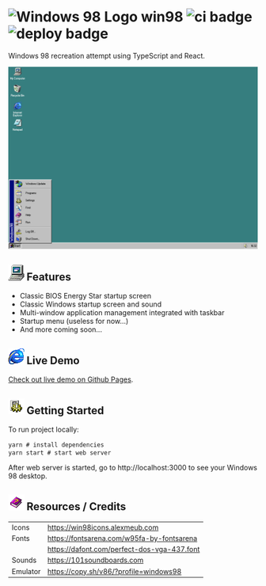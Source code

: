 # ![Windows 98 Logo](public/favicon.ico) win98 ![ci badge](https://github.com/zabdalimov/win98/actions/workflows/ci.yml/badge.svg) ![deploy badge](https://github.com/zabdalimov/win98/actions/workflows/deploy.yml/badge.svg)
Windows 98 recreation attempt using TypeScript and React.

![Demo Screenshot](demo-screen.png)

## ![My Computer Icon](src/static/icons/my-computer-icon.png) Features
* Classic BIOS Energy Star startup screen
* Classic Windows startup screen and sound
* Multi-window application management integrated with taskbar
* Startup menu (useless for now...)
* And more coming soon...

## ![Internet Explorer Icon](src/static/icons/ie-icon.png) Live Demo
[Check out live demo on Github Pages](https://zabdalimov.github.io/win98).

## ![Settings Icon](src/static/icons/settings-icon.png) Getting Started
To run project locally:
```shell
yarn # install dependencies
yarn start # start web server
```

After web server is started, go to http://localhost:3000 to see your Windows 98 desktop.

## ![Help Book Icon](src/static/icons/help-book-icon.png) Resources / Credits
|               |                                                   |
| ------------- | ------------------------------------------------- |
| Icons         | https://win98icons.alexmeub.com                   |
| Fonts         | https://fontsarena.com/w95fa-by-fontsarena        |
|               | https://dafont.com/perfect-dos-vga-437.font       |
| Sounds        | https://101soundboards.com                        |
| Emulator      | https://copy.sh/v86/?profile=windows98            |